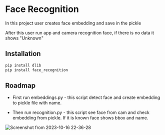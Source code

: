 
# Face Recognition

In this project user creates face embedding and save in the pickle

After this user run app and camera recognition face, if there is no data it shows "Unknown"




## Installation


```bash
pip install dlib
pip install face_recognition
```
    
## Roadmap

- First run embeddings.py - this script detect face and create embedding to pickle file with name.

- Then run recognition.py - this script see face from cam and check embedding from pickle. If it is known face shows bbox and name.

![Screenshot from 2023-10-16 22-36-28](https://github.com/chingizseyidbayli/FacialRecognition/assets/15063807/2ca614f2-06af-4ff5-a6cd-120a395274b6)

